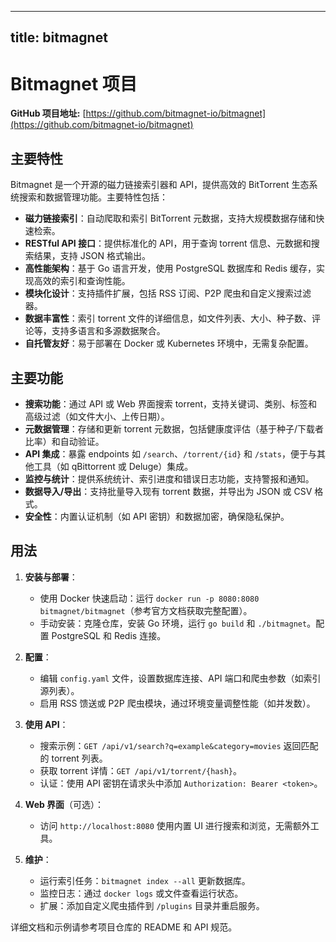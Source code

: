 
---
title: bitmagnet
---

# Bitmagnet 项目

**GitHub 项目地址:** [https://github.com/bitmagnet-io/bitmagnet](https://github.com/bitmagnet-io/bitmagnet)

## 主要特性
Bitmagnet 是一个开源的磁力链接索引器和 API，提供高效的 BitTorrent 生态系统搜索和数据管理功能。主要特性包括：
- **磁力链接索引**：自动爬取和索引 BitTorrent 元数据，支持大规模数据存储和快速检索。
- **RESTful API 接口**：提供标准化的 API，用于查询 torrent 信息、元数据和搜索结果，支持 JSON 格式输出。
- **高性能架构**：基于 Go 语言开发，使用 PostgreSQL 数据库和 Redis 缓存，实现高效的索引和查询性能。
- **模块化设计**：支持插件扩展，包括 RSS 订阅、P2P 爬虫和自定义搜索过滤器。
- **数据丰富性**：索引 torrent 文件的详细信息，如文件列表、大小、种子数、评论等，支持多语言和多源数据聚合。
- **自托管友好**：易于部署在 Docker 或 Kubernetes 环境中，无需复杂配置。

## 主要功能
- **搜索功能**：通过 API 或 Web 界面搜索 torrent，支持关键词、类别、标签和高级过滤（如文件大小、上传日期）。
- **元数据管理**：存储和更新 torrent 元数据，包括健康度评估（基于种子/下载者比率）和自动验证。
- **API 集成**：暴露 endpoints 如 `/search`、`/torrent/{id}` 和 `/stats`，便于与其他工具（如 qBittorrent 或 Deluge）集成。
- **监控与统计**：提供系统统计、索引进度和错误日志功能，支持警报和通知。
- **数据导入/导出**：支持批量导入现有 torrent 数据，并导出为 JSON 或 CSV 格式。
- **安全性**：内置认证机制（如 API 密钥）和数据加密，确保隐私保护。

## 用法
1. **安装与部署**：
   - 使用 Docker 快速启动：运行 `docker run -p 8080:8080 bitmagnet/bitmagnet`（参考官方文档获取完整配置）。
   - 手动安装：克隆仓库，安装 Go 环境，运行 `go build` 和 `./bitmagnet`。配置 PostgreSQL 和 Redis 连接。

2. **配置**：
   - 编辑 `config.yaml` 文件，设置数据库连接、API 端口和爬虫参数（如索引源列表）。
   - 启用 RSS 馈送或 P2P 爬虫模块，通过环境变量调整性能（如并发数）。

3. **使用 API**：
   - 搜索示例：`GET /api/v1/search?q=example&category=movies` 返回匹配的 torrent 列表。
   - 获取 torrent 详情：`GET /api/v1/torrent/{hash}`。
   - 认证：使用 API 密钥在请求头中添加 `Authorization: Bearer <token>`。

4. **Web 界面**（可选）：
   - 访问 `http://localhost:8080` 使用内置 UI 进行搜索和浏览，无需额外工具。

5. **维护**：
   - 运行索引任务：`bitmagnet index --all` 更新数据库。
   - 监控日志：通过 `docker logs` 或文件查看运行状态。
   - 扩展：添加自定义爬虫插件到 `/plugins` 目录并重启服务。

详细文档和示例请参考项目仓库的 README 和 API 规范。